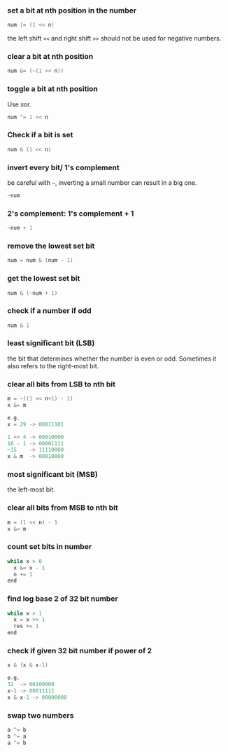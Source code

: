 ### set a bit at nth position in the number

```c
num |= (1 << n)
```

the left shift `<<` and right shift `>>` should not be used for negative numbers.

### clear a bit at nth position

```c
num &= (~(1 << n))
```

### toggle a bit at nth position
Use xor.
```c
num ^= 1 << n
```

### Check if a bit is set
```c
num & (1 << n)
```

### invert every bit/ 1's complement
be careful with `~`, inverting a small number can result in a big one.
```c
~num
```

### 2's complement: 1's complement + 1
```c
~num + 1

```

### remove the lowest set bit
```c
num = num & (num - 1)
```

### get the lowest set bit
```c
num & (~num + 1)
```

### check if a number if odd
```c
num & 1
```

### least significant bit (LSB)
the bit that determines whether the number is even or odd. Sometimes it also refers to the right-most bit.


### clear all bits from LSB to nth bit
```c
m = ~((1 << n+1) - 1)
x &= m

e.g.
x = 29 -> 00011101

1 << 4 -> 00010000
16 - 1 -> 00001111
~15    -> 11110000
x & m  -> 00010000
```

### most significant bit (MSB)
the left-most bit.

### clear all bits from MSB to nth bit
```c
m = (1 << n) - 1
x &= m
```

### count set bits in number
```c
while x > 0
  x &= x - 1
  n += 1
end
```

### find log base 2 of 32 bit number
```c
while x > 1
  x = x >> 1
  res += 1
end
```

### check if given 32 bit number if power of 2
```c
x & (x & x-1)

e.g.
32  -> 00100000
x-1 -> 00011111
x & x-1 -> 00000000 
```

### swap two numbers
```c
a ^= b
b ^= a
a ^= b
```
